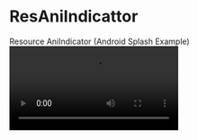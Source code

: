 # ResAniIndicattor
 Resource AniIndicator (Android Splash  Example)
![Video](https://github.com/mben-dz/MyVideos/blob/main/ResAniIndicator.mp4)
